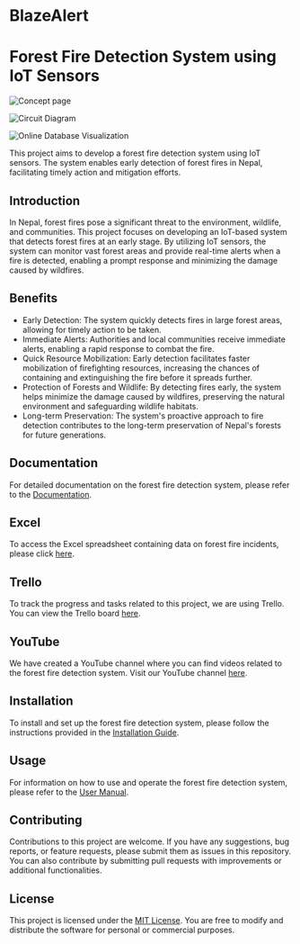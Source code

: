 # BlazeAlert

# Forest Fire Detection System using IoT Sensors


![Concept page](https://github.com/Rakxit121/BlazeAlert/assets/89236284/fe5e9aee-d6ab-4581-a660-4170966f4087)

![Circuit Diagram](https://github.com/Rakxit121/BlazeAlert/assets/89236284/ef872772-df37-4740-a16b-17955c6914d7)

![Online Database Visualization](https://github.com/Rakxit121/BlazeAlert/assets/89236284/b9ba859a-bb86-4034-937e-2c35fb1e8c84)

This project aims to develop a forest fire detection system using IoT sensors. The system enables early detection of forest fires in Nepal, facilitating timely action and mitigation efforts.

## Introduction

In Nepal, forest fires pose a significant threat to the environment, wildlife, and communities. This project focuses on developing an IoT-based system that detects forest fires at an early stage. By utilizing IoT sensors, the system can monitor vast forest areas and provide real-time alerts when a fire is detected, enabling a prompt response and minimizing the damage caused by wildfires.

## Benefits

- Early Detection: The system quickly detects fires in large forest areas, allowing for timely action to be taken.
- Immediate Alerts: Authorities and local communities receive immediate alerts, enabling a rapid response to combat the fire.
- Quick Resource Mobilization: Early detection facilitates faster mobilization of firefighting resources, increasing the chances of containing and extinguishing the fire before it spreads further.
- Protection of Forests and Wildlife: By detecting fires early, the system helps minimize the damage caused by wildfires, preserving the natural environment and safeguarding wildlife habitats.
- Long-term Preservation: The system's proactive approach to fire detection contributes to the long-term preservation of Nepal's forests for future generations.

## Documentation

For detailed documentation on the forest fire detection system, please refer to the [Documentation](https://softwaricacollege-my.sharepoint.com/personal/210334_softwarica_edu_np/Documents/BlazeAlert-Final_main.pdf).

## Excel

To access the Excel spreadsheet containing data on forest fire incidents, please click [here](https://docs.google.com/spreadsheets/d/14Wj2MHkF9N7NCq8F1MJVDxu0QbAyILTXz3Y_d4Y3yTk/edit?usp=sharing).

## Trello

To track the progress and tasks related to this project, we are using Trello. You can view the Trello board [here](https://trello.com/project-tasks).

## YouTube

We have created a YouTube channel where you can find videos related to the forest fire detection system. Visit our YouTube channel [here](https://youtu.be/qWS-3rkB6x4).

## Installation

To install and set up the forest fire detection system, please follow the instructions provided in the [Installation Guide](installation.md).

## Usage

For information on how to use and operate the forest fire detection system, please refer to the [User Manual](user-manual.md).

## Contributing

Contributions to this project are welcome. If you have any suggestions, bug reports, or feature requests, please submit them as issues in this repository. You can also contribute by submitting pull requests with improvements or additional functionalities.

## License

This project is licensed under the [MIT License](LICENSE). You are free to modify and distribute the software for personal or commercial purposes.

